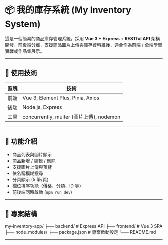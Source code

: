 # 📦 我的庫存系統 (My Inventory System)

這是一個簡易的商品庫存管理系統，採用 **Vue 3 + Express + RESTful API** 架構開發，前後端分離，支援商品圖片上傳與庫存資料維護，適合作為前端 / 全端學習實戰或作品集展示。

---

## 🧰 使用技術

| 區塊 | 技術                                     |
| ---- | ---------------------------------------- |
| 前端 | Vue 3, Element Plus, Pinia, Axios        |
| 後端 | Node.js, Express                         |
| 工具 | concurrently, multer (圖片上傳), nodemon |

---

## 📸 功能介紹

- 商品列表與圖片顯示
- 商品新增 / 編輯 / 刪除
- 支援圖片上傳與預覽
- 依名稱模糊搜尋
- 分頁顯示 (5 筆/頁)
- 欄位排序功能（價格、分類、ID 等）
- 前後端同時啟動 (`npm run dev`)

---

## 📂 專案結構

my-inventory-app/
├── backend/ # Express API
├── frontend/ # Vue 3 SPA
├── node_modules/
├── package.json # 專案啟動設定
└── README.md

---
